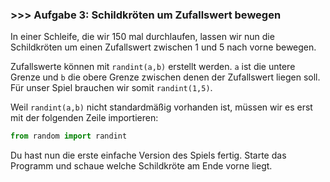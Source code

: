 ### >>> Aufgabe 3: Schildkröten um Zufallswert bewegen

In einer Schleife, die wir 150 mal durchlaufen, lassen wir nun die Schildkröten 
um einen Zufallswert zwischen 1 und 5 nach vorne bewegen.

Zufallswerte können mit ```randint(a,b)``` erstellt werden.  ```a``` ist die untere 
Grenze und ```b```  die obere Grenze zwischen denen der Zufallswert liegen soll. 
Für unser Spiel brauchen wir somit ```randint(1,5)```.

Weil ```randint(a,b)``` nicht standardmäßig vorhanden ist, müssen wir es erst mit der 
folgenden Zeile importieren:

```python
from random import randint
```

Du hast nun die erste einfache Version des Spiels fertig. Starte das Programm 
und schaue welche Schildkröte am Ende vorne liegt.